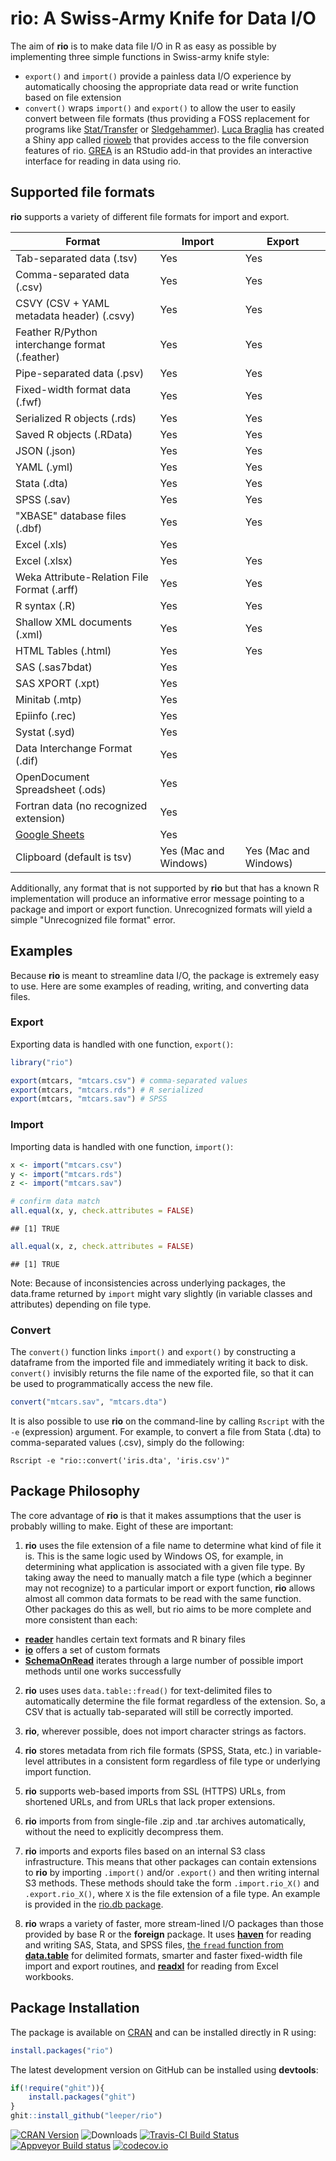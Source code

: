 # rio: A Swiss-Army Knife for Data I/O #

The aim of **rio** is to make data file I/O in R as easy as possible by implementing three simple functions in Swiss-army knife style:

 - `export()` and `import()` provide a painless data I/O experience by automatically choosing the appropriate data read or write function based on file extension
 - `convert()` wraps `import()` and `export()` to allow the user to easily convert between file formats (thus providing a FOSS replacement for programs like [Stat/Transfer](https://www.stattransfer.com/) or [Sledgehammer](https://www.mtna.us/#/products/sledgehammer)). [Luca Braglia](https://lbraglia.github.io/) has created a Shiny app called [rioweb](https://github.com/lbraglia/rioweb) that provides access to the file conversion features of rio. [GREA](https://github.com/Stan125/GREA/) is an RStudio add-in that provides an interactive interface for reading in data using rio.

## Supported file formats ##

**rio** supports a variety of different file formats for import and export.

| Format | Import | Export |
| ------ | ------ | ------ |
| Tab-separated data (.tsv) | Yes | Yes |
| Comma-separated data (.csv) | Yes | Yes |
| CSVY (CSV + YAML metadata header) (.csvy) | Yes | Yes |
| Feather R/Python interchange format (.feather) | Yes | Yes |
| Pipe-separated data (.psv) | Yes | Yes |
| Fixed-width format data (.fwf) | Yes | Yes |
| Serialized R objects (.rds) | Yes | Yes |
| Saved R objects (.RData) | Yes | Yes |
| JSON (.json) | Yes | Yes |
| YAML (.yml) | Yes | Yes |
| Stata (.dta) | Yes | Yes |
| SPSS (.sav) | Yes | Yes |
| "XBASE" database files (.dbf) | Yes | Yes |
| Excel (.xls) | Yes |  |
| Excel (.xlsx) | Yes | Yes |
| Weka Attribute-Relation File Format (.arff) | Yes | Yes |
| R syntax (.R) | Yes | Yes |
| Shallow XML documents (.xml) | Yes | Yes |
| HTML Tables (.html) | Yes | Yes |
| SAS (.sas7bdat) | Yes |  |
| SAS XPORT (.xpt) | Yes |  |
| Minitab (.mtp) | Yes |  |
| Epiinfo (.rec) | Yes |  |
| Systat (.syd) | Yes |  |
| Data Interchange Format (.dif) | Yes |  |
| OpenDocument Spreadsheet  (.ods) | Yes |  |
| Fortran data (no recognized extension) | Yes |  |
| [Google Sheets](https://www.google.com/sheets/about/) | Yes |  |
| Clipboard (default is tsv) | Yes (Mac and Windows) | Yes (Mac and Windows) |

Additionally, any format that is not supported by **rio** but that has a known R implementation will produce an informative error message pointing to a package and import or export function. Unrecognized formats will yield a simple "Unrecognized file format" error.

## Examples ##

Because **rio** is meant to streamline data I/O, the package is extremely easy to use. Here are some examples of reading, writing, and converting data files.

### Export ###

Exporting data is handled with one function, `export()`:


```r
library("rio")

export(mtcars, "mtcars.csv") # comma-separated values
export(mtcars, "mtcars.rds") # R serialized
export(mtcars, "mtcars.sav") # SPSS
```

### Import ###

Importing data is handled with one function, `import()`:


```r
x <- import("mtcars.csv")
y <- import("mtcars.rds")
z <- import("mtcars.sav")

# confirm data match
all.equal(x, y, check.attributes = FALSE)
```

```
## [1] TRUE
```

```r
all.equal(x, z, check.attributes = FALSE)
```

```
## [1] TRUE
```

Note: Because of inconsistencies across underlying packages, the data.frame returned by `import` might vary slightly (in variable classes and attributes) depending on file type.

### Convert ###

The `convert()` function links `import()` and `export()` by constructing a dataframe from the imported file and immediately writing it back to disk. `convert()` invisibly returns the file name of the exported file, so that it can be used to programmatically access the new file.


```r
convert("mtcars.sav", "mtcars.dta")
```

It is also possible to use **rio** on the command-line by calling `Rscript` with the `-e` (expression) argument. For example, to convert a file from Stata (.dta) to comma-separated values (.csv), simply do the following:

```
Rscript -e "rio::convert('iris.dta', 'iris.csv')"
```



## Package Philosophy ##

The core advantage of **rio** is that it makes assumptions that the user is probably willing to make. Eight of these are important:

 1. **rio** uses the file extension of a file name to determine what kind of file it is. This is the same logic used by Windows OS, for example, in determining what application is associated with a given file type. By taking away the need to manually match a file type (which a beginner may not recognize) to a particular import or export function, **rio** allows almost all common data formats to be read with the same function. Other packages do this as well, but rio aims to be more complete and more consistent than each:
 
   - [**reader**](https://cran.r-project.org/package=reader) handles certain text formats and R binary files
   - [**io**](https://cran.r-project.org/package=io) offers a set of custom formats
   - [**SchemaOnRead**](https://cran.r-project.org/package=SchemaOnRead) iterates through a large number of possible import methods until one works successfully
   
 2. **rio** uses uses `data.table::fread()` for text-delimited files to automatically determine the file format regardless of the extension. So, a CSV that is actually tab-separated will still be correctly imported.
 
 3. **rio**, wherever possible, does not import character strings as factors.
 
 4. **rio** stores metadata from rich file formats (SPSS, Stata, etc.) in variable-level attributes in a consistent form regardless of file type or underlying import function.
 
 5. **rio** supports web-based imports from SSL (HTTPS) URLs, from shortened URLs, and from URLs that lack proper extensions.
 
 6. **rio** imports from from single-file .zip and .tar archives automatically, without the need to explicitly decompress them.
 
 7. **rio** imports and exports files based on an internal S3 class infrastructure. This means that other packages can contain extensions to **rio** by importing `.import()` and/or `.export()` and then writing internal S3 methods. These methods should take the form `.import.rio_X()` and `.export.rio_X()`, where `X` is the file extension of a file type. An example is provided in the [rio.db package](https://github.com/leeper/rio.db).
 
 8. **rio** wraps a variety of faster, more stream-lined I/O packages than those provided by base R or the **foreign** package. It uses [**haven**](https://cran.r-project.org/package=haven) for reading and writing SAS, Stata, and SPSS files, [the `fread` function from **data.table**](https://cran.r-project.org/package=data.table) for delimited formats, smarter and faster fixed-width file import and export routines, and [**readxl**](https://cran.r-project.org/package=readxl) for reading from Excel workbooks.

## Package Installation ##

The package is available on [CRAN](https://cran.r-project.org/package=rio) and can be installed directly in R using:

```R
install.packages("rio")
```

The latest development version on GitHub can be installed using **devtools**:

```R
if(!require("ghit")){
    install.packages("ghit")
}
ghit::install_github("leeper/rio")
```

[![CRAN Version](http://www.r-pkg.org/badges/version/rio)](http://cran.r-project.org/package=rio)
![Downloads](http://cranlogs.r-pkg.org/badges/rio)
[![Travis-CI Build Status](https://travis-ci.org/leeper/rio.png?branch=master)](https://travis-ci.org/leeper/rio)
[![Appveyor Build status](https://ci.appveyor.com/api/projects/status/40ua5l06jw0gjyjb?svg=true)](https://ci.appveyor.com/project/leeper/rio)
[![codecov.io](http://codecov.io/github/leeper/rio/coverage.svg?branch=master)](http://codecov.io/github/leeper/rio?branch=master)

